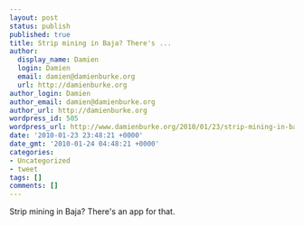 ```yaml
---
layout: post
status: publish
published: true
title: Strip mining in Baja? There's ...
author:
  display_name: Damien
  login: Damien
  email: damien@damienburke.org
  url: http://damienburke.org
author_login: Damien
author_email: damien@damienburke.org
author_url: http://damienburke.org
wordpress_id: 505
wordpress_url: http://www.damienburke.org/2010/01/23/strip-mining-in-baja-theres-2/
date: '2010-01-23 23:48:21 +0000'
date_gmt: '2010-01-24 04:48:21 +0000'
categories:
- Uncategorized
- tweet
tags: []
comments: []
---
```

<p>Strip mining in Baja? There's an app for that.</p>
